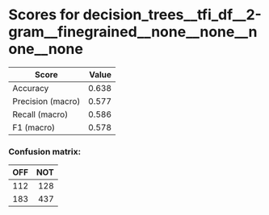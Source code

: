 # Scores for decision_trees__tfi_df__2-gram__finegrained__none__none__none__none
|      Score      |Value|
|-----------------|----:|
|Accuracy         |0.638|
|Precision (macro)|0.577|
|Recall (macro)   |0.586|
|F1 (macro)       |0.578|

### Confusion matrix:
|OFF|NOT|
|--:|--:|
|112|128|
|183|437|
